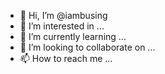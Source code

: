 - 👋 Hi, I’m @iambusing
- 👀 I’m interested in ...
- 🌱 I’m currently learning ...
- 💞️ I’m looking to collaborate on ...
- 📫 How to reach me ...

<!---
iambusing/iambusing is a ✨ special ✨ repository because its `README.md` (this file) appears on your GitHub profile.
You can click the Preview link to take a look at your changes.
--->
